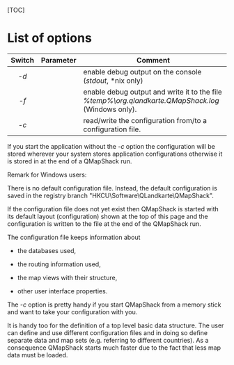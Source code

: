 [TOC]

# List of options

| Switch | Parameter  | Comment                                        |
|:------:|:----------:|------------------------------------------------|
|*-d*    |            | enable debug output on the console (*stdout*, *nix only) |
|*-f*    |            | enable debug output and write it to the file *%temp%\org.qlandkarte.QMapShack.log* (Windows only). |
|*-c*    |*<filename>*| read/write the configuration from/to a configuration file.|
 
If you start the application without the *-c* option the configuration will be stored wherever your system stores application configurations otherwise it is stored in *<filename>* at the end of a QMapShack run.

Remark for Windows users:

There is no default configuration file. Instead, the default configuration is saved in the registry branch
"HKCU\Software\QLandkarte\QMapShack".

If the configuration file does not yet exist then QMapShack is started with its default layout (configuration) shown at the top of this page and the configuration is written to the file at the end of the QMapShack run.
 
The configuration file keeps information about

* the databases used, 
 
* the routing information used,

* the map views with their structure,

* other user interface properties.

The *-c* option is pretty handy if you start QMapShack from a memory stick and want to take your
configuration with you. 

It is handy too for the definition of a top level basic data structure. The user can define and use different configuration files and in doing so define separate data and map sets (e.g. referring to different countries).
As a consequence QMapShack starts much faster due to the fact that less map data must be loaded.